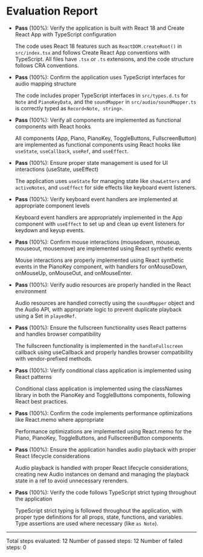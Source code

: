 # Evaluation Report

- **Pass** (100%): Verify the application is built with React 18 and Create React App with TypeScript configuration
  
  The code uses React 18 features such as `ReactDOM.createRoot()` in `src/index.tsx` and follows Create React App conventions with TypeScript. All files have `.tsx` or `.ts` extensions, and the code structure follows CRA conventions.

- **Pass** (100%): Confirm the application uses TypeScript interfaces for audio mapping structure
  
  The code includes proper TypeScript interfaces in `src/types.d.ts` for `Note` and `PianoKeyData`, and the `soundMapper` in `src/audio/soundMapper.ts` is correctly typed as `Record<Note, string>`.

- **Pass** (100%): Verify all components are implemented as functional components with React hooks
  
  All components (App, Piano, PianoKey, ToggleButtons, FullscreenButton) are implemented as functional components using React hooks like `useState`, `useCallback`, `useRef`, and `useEffect`.

- **Pass** (100%): Ensure proper state management is used for UI interactions (useState, useEffect)
  
  The application uses `useState` for managing state like `showLetters` and `activeNotes`, and `useEffect` for side effects like keyboard event listeners.

- **Pass** (100%): Verify keyboard event handlers are implemented at appropriate component levels
  
  Keyboard event handlers are appropriately implemented in the App component with `useEffect` to set up and clean up event listeners for keydown and keyup events.

- **Pass** (100%): Confirm mouse interactions (mousedown, mouseup, mouseout, mousemove) are implemented using React synthetic events
  
  Mouse interactions are properly implemented using React synthetic events in the PianoKey component, with handlers for onMouseDown, onMouseUp, onMouseOut, and onMouseEnter.

- **Pass** (100%): Verify audio resources are properly handled in the React environment
  
  Audio resources are handled correctly using the `soundMapper` object and the Audio API, with appropriate logic to prevent duplicate playback using a Set in `playedRef`.

- **Pass** (100%): Ensure the fullscreen functionality uses React patterns and handles browser compatibility
  
  The fullscreen functionality is implemented in the `handleFullscreen` callback using useCallback and properly handles browser compatibility with vendor-prefixed methods.

- **Pass** (100%): Verify conditional class application is implemented using React patterns
  
  Conditional class application is implemented using the classNames library in both the PianoKey and ToggleButtons components, following React best practices.

- **Pass** (100%): Confirm the code implements performance optimizations like React.memo where appropriate
  
  Performance optimizations are implemented using React.memo for the Piano, PianoKey, ToggleButtons, and FullscreenButton components.

- **Pass** (100%): Ensure the application handles audio playback with proper React lifecycle considerations
  
  Audio playback is handled with proper React lifecycle considerations, creating new Audio instances on demand and managing the playback state in a ref to avoid unnecessary rerenders.

- **Pass** (100%): Verify the code follows TypeScript strict typing throughout the application
  
  TypeScript strict typing is followed throughout the application, with proper type definitions for all props, state, functions, and variables. Type assertions are used where necessary (like `as Note`).

---

Total steps evaluated: 12
Number of passed steps: 12
Number of failed steps: 0